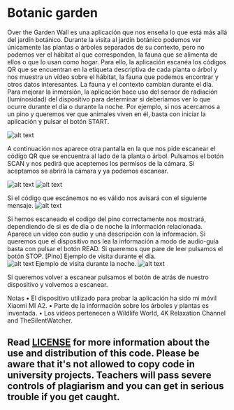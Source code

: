 # Botanic garden 

Over the Garden Wall es una aplicación que nos enseña lo que está más allá del jardín botánico. Durante la visita al jardín botánico podemos ver únicamente las plantas o árboles separados de su contexto, pero no podemos ver el hábitat al que corresponden, la fauna que se alimenta de ellos o que lo usan como hogar. 
Para ello, la aplicación escanéa los códigos QR que se encuentran en la etiqueta descriptiva de cada planta o árbol y nos muestra un vídeo sobre el hábitat, la fauna que podemos encontrar y otros datos interesantes.
La fauna y el contexto cambian durante el día. Para mejorar la inmersión, la aplicación hace uso del sensor de radiación (luminosidad) del dispositivo para determinar si deberíamos ver lo que ocurre durante el día o durante la noche. 
Por ejemplo, si nos acercamos a un pino y queremos ver que animales viven en él, basta con iniciar la aplicación y pulsar el botón START.
 
![alt text]( https://github.com/gemarico/BotanicGarden/blob/master/Screeshots/1.jpeg)

A continuación nos aparece otra pantalla en la que nos pide escanear el código QR que se encuentra al lado de la planta o árbol. Pulsamos el botón SCAN y nos pedirá que aceptemos los permisos de la cámara. Si aceptamos se abrirá la cámara y ya podemos escanear.

![alt text]( https://github.com/gemarico/BotanicGarden/blob/master/Screeshots/2.jpeg) 
![alt text]( https://github.com/gemarico/BotanicGarden/blob/master/Screeshots/4.jpeg)

Si el código que escánemos no es válido nos avisará con el siguiente mensaje.
![alt text]( https://github.com/gemarico/BotanicGarden/blob/master/Screeshots/3.jpeg)




Si hemos escaneado el codigo del pino correctamente nos mostrará, dependiendo de si es de día o de noche la información relacionada. Aparece un vídeo con audio y una descripción con la información. Si queremos que el dispositivo nos lea la información a modo de audio-guía basta con pulsar el botón READ. Si queremos que pare de leer pulsamos el botón STOP. 
[Pino]
Ejemplo de visita durante el día. 		        
![alt text]( https://github.com/gemarico/BotanicGarden/blob/master/Screeshots/5.jpeg)
Ejemplo de visita durante la noche.
![alt text]( https://github.com/gemarico/BotanicGarden/blob/master/Screeshots/6.jpeg)

Si queremos volver a escanear pulsamos el botón de atrás de nuestro dispositivo y volvemos a escanear.

Notas
•	El dispositivo utilizado para probar la aplicación ha sido mi móvil Xiaomi MI A2. 
•	Parte de la información sobre los árboles y plantas es inventada.
•	Los vídeos pertenecen a Wildlife World, 4K Relaxation Channel and TheSilentWatcher.

## __**Read [LICENSE](https://github.com/gemarico/BotanicGarden/blob/master/LICENSE) for more information about the use and distribution of this code. Please be aware that it's not allowed to copy code in university projects. Teachers will pass severe controls of plagiarism and you can get in serious trouble if you get caught.**__
